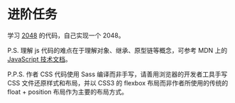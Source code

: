# 进阶任务
学习 [2048](https://github.com/gabrielecirulli/2048) 的代码，自己实现一个 2048。

P.S. 理解 js 代码的难点在于理解对象、继承、原型链等概念，可参考 MDN 上的 [JavaScript 技术文档](https://developer.mozilla.org/zh-CN/docs/Web/JavaScript)。

P.P.S. 作者 CSS 代码使用 Sass 编译而非手写，请善用浏览器的开发者工具手写 CSS 文件还原样式和布局，并以 CSS3 的 flexbox 布局而非作者所使用的传统的 float + position 布局作为主要的布局方式。
